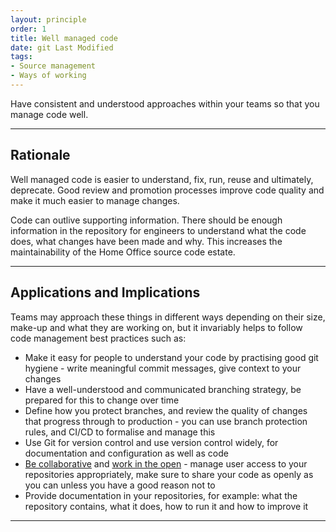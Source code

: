 ```yaml
---
layout: principle
order: 1
title: Well managed code
date: git Last Modified
tags:
- Source management
- Ways of working
---
```


Have consistent and understood approaches within your teams so that you manage code well.

---

## Rationale

Well managed code is easier to understand, fix, run, reuse and ultimately, deprecate. Good review and promotion processes improve code quality and make it much easier to manage changes.

Code can outlive supporting information. There should be enough information in the repository for engineers to understand what the code does, what changes have been made and why. This increases the maintainability of the Home Office source code estate.

---

## Applications and Implications

Teams may approach these things in different ways depending on their size, make-up and what they are working on, but it invariably helps to follow code management best practices such as:

- Make it easy for people to understand your code by practising good git hygiene - write meaningful commit messages, give context to your changes
- Have a well-understood and communicated branching strategy, be prepared for this to change over time
- Define how you protect branches, and review the quality of changes that progress through to production - you can use branch protection rules, and CI/CD to formalise and manage this
- Use Git for version control and use version control widely, for documentation and configuration as well as code
- [Be collaborative](/principles/be-collaborative/) and [work in the open](/principles/work-in-the-open/) - manage user access to your repositories appropriately, make sure to share your code as openly as you can unless you have a good reason not to
- Provide documentation in your repositories, for example: what the repository contains, what it does, how to run it and how to improve it

---
